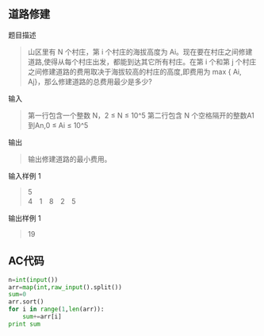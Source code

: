 ## 道路修建

题目描述

> 山区里有 N 个村庄，第 i 个村庄的海拔高度为 Ai。现在要在村庄之间修建道路,使得从每个村庄出发，都能到达其它所有村庄。在第 i 个和第 j 个村庄之间修建道路的费用取决于海拔较高的村庄的高度,即费用为 max { Ai, Aj}，那么修建道路的总费用最少是多少?



输入

> 第一行包含一个整数 N，2 ≤ N ≤ 10^5
> 第二行包含 N 个空格隔开的整数A1到An,0 ≤ Ai ≤ 10^5

输出

> 输出修建道路的最小费用。

输入样例 1 


>5  
4　1　8　2　5


输出样例 1
>19

##  AC代码
```python
n=int(input())
arr=map(int,raw_input().split())
sum=0
arr.sort()
for i in range(1,len(arr)):
    sum+=arr[i]
print sum
```